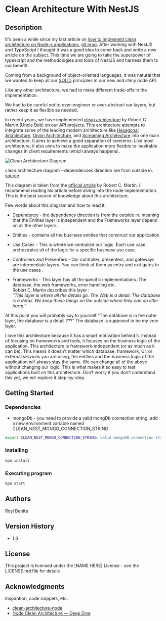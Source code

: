 # Clean Architecture With NestJS

## Description

It's been a while since my last article on [how to implement clean architecture on Node.js applications](https://betterprogramming.pub/node-clean-architecture-deep-dive-ab68e523554b), [git repo](https://github.com/royib/clean-architecture-node).
After working with NestJS and TypeScript I thought it was a good idea to come back and write a new article on the subject. This time we are going to take the superpower of typescript and the methodologies and tools of NestJS and harness them to our benefit.

Coming from a background of object-oriented languages, it was natural that we
wanted to keep all our [SOLID](https://en.wikipedia.org/wiki/SOLID) principles
in our new and shiny node API.

Like any other architecture, we had to make different trade-offs in the
implementation.

We had to be careful not to over-engineer or over-abstract our layers, but
rather keep it as flexible as needed.

In recent years, we have implemented [clean architecture](http://blog.cleancoder.com/uncle-bob/2012/08/13/the-clean-architecture.html) by Robert C. Martin (Uncle Bob) on our API projects. This architecture attempts to integrate some of the leading modern architecture like [Hexagonal Architecture](http://alistair.cockburn.us/Hexagonal+architecture), [Onion Architecture](http://jeffreypalermo.com/blog/the-onion-architecture-part-1/), and [Screaming Architecture](http://blog.cleancoders.com/2011-09-30-Screaming-Architecture) into one main architecture. It aims to achieve a good separation of concerns. Like most architecture, it also aims to make the application more flexible to inevitable changes in client requirements (which always happens).

![Clean Architecture Diagram](https://fullstackroyhome.files.wordpress.com/2019/03/cleanarchitecture.jpg)

clean architecture diagram - dependencies direction are from outside in.
[source](http://blog.cleancoder.com/uncle-bob/2012/08/13/the-clean-architecture.html)

This diagram is taken from the [official
article](https://blog.cleancoder.com/uncle-bob/2012/08/13/the-clean-architecture.html)
by Robert C. Martin. I recommend reading his article before diving into the node
implementation. This is the best source of knowledge about this architecture.

Few words about this diagram and how to read it:

- Dependency - the dependency direction is from the outside in. meaning that
    the Entities layer is independent and the Frameworks layer depend on all the
    other layers.

- Entities - contains all the business entities that construct our
    application.

- Use Cases - This is where we centralize our logic. Each use case
    orchestrates all of the logic for a specific business use case.

- Controllers and Presenters - Our controller, presenters, and gateways are
    intermediate layers. You can think of them as entry and exit gates to the
    use cases .

- Frameworks - This layer has all the specific implementations. The database,
    the web frameworks, error handling etc.  
    Robert C. Martin describes this layer :  
    *“This layer is where all the details go. The Web is a detail. The database
    is a detail. We keep these things on the outside where they can do little
    harm.”*

At this point you will probably say to yourself “The database is in the outer layer, the database is a detail ???” The database is supposed to be my core layer.

I love this architecture because it has a smart motivation behind it. Instead of
focusing on frameworks and tools, it focuses on the business logic of the
application. This architecture is framework-independent (or as much as it can
be). This means it doesn’t matter which database, framework, UI, or external services you are using, the entities and the business logic of the application
will always stay the same. We can change all of the above without changing our
logic. This is what makes it so easy to test applications built on this
architecture. Don’t worry if you don’t understand this yet, we will explore it
step-by-step.

## Getting Started

### Dependencies

- mongoDb - you need to provide a valid mongDb connection string.
add a new environment variable named CLEAN_NEST_MONGO_CONNECTION_STRING

```sh
export CLEAN_NEST_MONGO_CONNECTION_STRING='valid mongoDB connection string' 
```

### Installing

```sh
npm install
```

### Executing program

```sh
npm start
```

## Authors

Royi Benita

## Version History

- 1.0

## License

This project is licensed under the [NAME HERE] License - see the LICENSE.md file for details

## Acknowledgments

Inspiration, code snippets, etc.

- [clean-architecture-node](https://github.com/royib/clean-architecture-node)
- [Node Clean Architecture — Deep Dive](https://betterprogramming.pub/node-clean-architecture-deep-dive-ab68e523554b)
